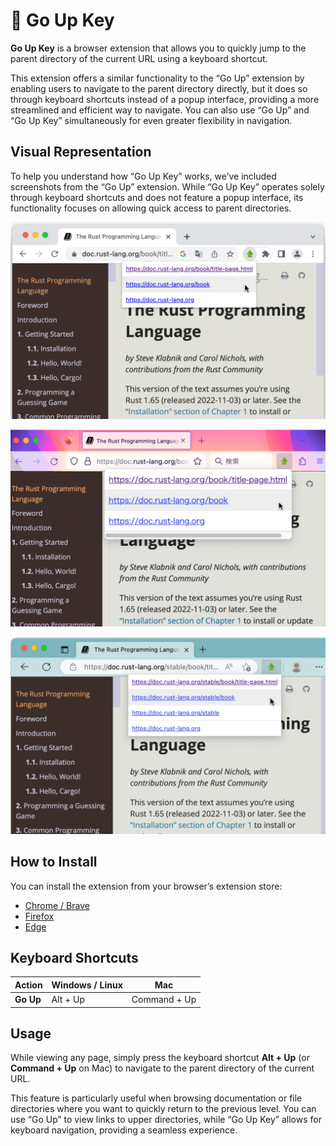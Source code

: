 # 🚀 Go Up Key

**Go Up Key** is a browser extension that allows you to quickly jump to the parent directory of the current URL using a keyboard shortcut.

This extension offers a similar functionality to the “Go Up” extension by enabling users to navigate to the parent directory directly, but it does so through keyboard shortcuts instead of a popup interface, providing a more streamlined and efficient way to navigate. You can also use “Go Up” and “Go Up Key” simultaneously for even greater flexibility in navigation.

## Visual Representation

To help you understand how “Go Up Key” works, we’ve included screenshots from the “Go Up” extension. While “Go Up Key” operates solely through keyboard shortcuts and does not feature a popup interface, its functionality focuses on allowing quick access to parent directories.

![Screenshot](./screenshots/1280x800-chrome.png)

![Screenshot](./screenshots/1280x800-firefox.png)

![Screenshot](./screenshots/1280x800-edge.png)

## How to Install

You can install the extension from your browser’s extension store:

- [Chrome / Brave](https://chromewebstore.google.com/)
- [Firefox](https://addons.mozilla.org/en-US/firefox/)
- [Edge](https://microsoftedge.microsoft.com/addons/Microsoft-Edge-Extensions-Home)

## Keyboard Shortcuts

| Action          | Windows / Linux  | Mac               |
|-----------------|------------------|-------------------|
| **Go Up**       | Alt + Up         | Command + Up       |

## Usage

While viewing any page, simply press the keyboard shortcut **Alt + Up** (or **Command + Up** on Mac) to navigate to the parent directory of the current URL.

This feature is particularly useful when browsing documentation or file directories where you want to quickly return to the previous level. You can use “Go Up” to view links to upper directories, while “Go Up Key” allows for keyboard navigation, providing a seamless experience.
